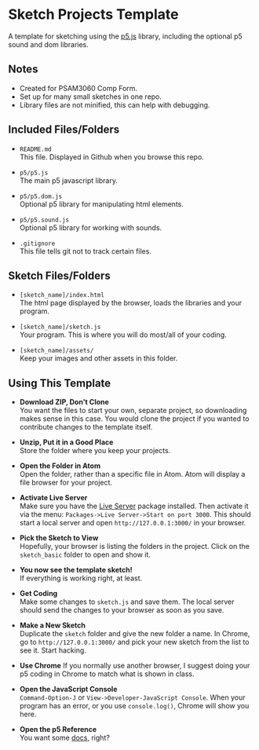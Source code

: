 # Sketch Projects Template

A template for sketching using the [p5.js](http://p5js.org/) library, including the optional p5 sound and dom libraries.

## Notes
- Created for PSAM3060 Comp Form.
- Set up for many small sketches in one repo.
- Library files are not minified, this can help with debugging.


## Included Files/Folders
- `README.md`  
  This file. Displayed in Github when you browse this repo.

- `p5/p5.js`  
  The main p5 javascript library. 

- `p5/p5.dom.js`  
  Optional p5 library for manipulating html elements.

- `p5/p5.sound.js`  
  Optional p5 library for working with sounds.

- `.gitignore`  
  This file tells git not to track certain files.

## Sketch Files/Folders
- `[sketch_name]/index.html`  
  The html page displayed by the browser, loads the libraries and your program.

- `[sketch_name]/sketch.js`  
  Your program. This is where you will do most/all of your coding.

- `[sketch_name]/assets/`  
  Keep your images and other assets in this folder.


## Using This Template
- **Download ZIP, Don't Clone**  
  You want the files to start your own, separate project, so downloading makes sense in this case. You would clone the project if you wanted to contribute changes to the template itself.

- **Unzip, Put it in a Good Place**  
  Store the folder where you keep your projects.

- **Open the Folder in Atom**  
  Open the folder, rather than a specific file in Atom. Atom will display a file browser for your project.

- **Activate Live Server**  
  Make sure you have the [Live Server](https://atom.io/packages/atom-live-server) package installed. Then activate it via the menu: `Packages->Live Server->Start on port 3000`. This should start a local server and open `http://127.0.0.1:3000/` in your browser.

- **Pick the Sketch to View**  
  Hopefully, your browser is listing the folders in the project. Click on the `sketch_basic` folder to open and show it.

- **You now see the template sketch!**  
  If everything is working right, at least.

- **Get Coding**  
  Make some changes to `sketch.js` and save them. The local server should send the changes to your browser as soon as you save.

- **Make a New Sketch**  
  Duplicate the `sketch` folder and give the new folder a name. In Chrome, go to `http://127.0.0.1:3000/` and pick your new sketch from the list to see it. Start hacking.

- **Use Chrome**
  If you normally use another browser, I suggest doing your p5 coding in Chrome to match what is shown in class.

- **Open the JavaScript Console**  
  `Command-Option-J` or `View->Developer-JavaScript Console`. When your program has an error, or you use `console.log()`, Chrome will show you here.

- **Open the p5 Reference**  
  You want some [docs](http://p5js.org/reference/), right?
